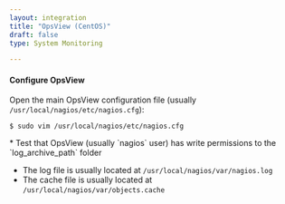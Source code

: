 ```yaml
---
layout: integration 
title: "OpsView (CentOS)"
draft: false
type: System Monitoring

---
```


<!-- docs-include _integrations/agent-common/install/generic.md:::SOURCE_SYSTEM_NAME=OpsView:::PLATFORM_NAME=Centos:::PLATFORM_LOWER=centos -->

<!-- section-separator -->

#### Configure OpsView
Open the main OpsView configuration file (usually `/usr/local/nagios/etc/nagios.cfg`):

	$ sudo vim /usr/local/nagios/etc/nagios.cfg

<!-- docs-include _integrations/agent-common/configure-service/generic.md:::PLATFORM=centos:::SERVICE_NAME=nagios -->* Test that OpsView (usually `nagios` user) has write permissions to the `log_archive_path` folder

<!-- docs-include _integrations/agent-common/configure-service/restart-centos.md:::SERVICE_LOWER=opsview:::SERVICENAME=OpsView -->

<!-- section-separator -->

<!-- docs-include _integrations/agent-common/configure-agent/generic.md:::SOURCE_SYSTEM_NAME=Icinga:::SOURCE_SYSTEM_UPPER=ICINGA:::SOURCE_SYSTEM_LOWER=icinga -->
    
* The log file is usually located at `/usr/local/nagios/var/nagios.log`
* The cache file is usually located at `/usr/local/nagios/var/objects.cache`

<!-- docs-include _integrations/agent-common/configure-agent/permissions.md -->

<!-- section-separator -->

<!-- docs-include _integrations/agent-common/start-and-summary/generic.md:::SOURCE_SYSTEM_NAME=Icinga:::PLATFORM=centos -->

